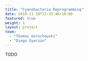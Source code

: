 ```yaml
---
title: "Cyanobacteria Reprogramming"
date: 2018-11-18T12:33:46+10:00
featured: true
weight: 1
layout: project
team:
  - "Thomas Gorochowski"
  - "Diego Oyarzún"
---
```


TODO
